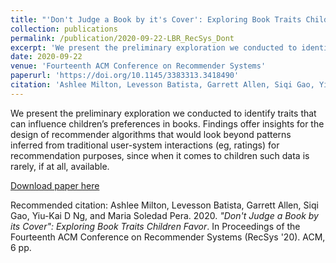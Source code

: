 ```yaml
---
title: "'Don't Judge a Book by it's Cover': Exploring Book Traits Children Favor"
collection: publications
permalink: /publication/2020-09-22-LBR_RecSys_Dont
excerpt: 'We present the preliminary exploration we conducted to identify traits that can influence children’s preferences in books. Findings offer insights for the design of recommender algorithms that would look beyond patterns inferred from traditional user-system interactions (eg, ratings) for recommendation purposes, since when it comes to children such data is rarely, if at all, available.'
date: 2020-09-22
venue: 'Fourteenth ACM Conference on Recommender Systems'
paperurl: 'https://doi.org/10.1145/3383313.3418490'
citation: 'Ashlee Milton, Levesson Batista, Garrett Allen, Siqi Gao, Yiu-Kai D Ng, and Maria Soledad Pera. 2020. *Don't Judge a Book by it's Cover: Exploring Book Traits Children Favor*. In Proceedings of the Fourteenth ACM Conference on Recommender Systems (RecSys '20). ACM, 6 pp.'
---
```

We present the preliminary exploration we conducted to identify traits that can influence children’s preferences in books. Findings offer insights for the design of recommender algorithms that would look beyond patterns inferred from traditional user-system interactions (eg, ratings) for recommendation purposes, since when it comes to children such data is rarely, if at all, available.

[Download paper here](https://doi.org/10.1145/3383313.3418490)

Recommended citation: Ashlee Milton, Levesson Batista, Garrett Allen, Siqi Gao, Yiu-Kai D Ng, and Maria Soledad Pera. 2020. <i>"Don't Judge a Book by its Cover": Exploring Book Traits Children Favor</i>. In Proceedings of the Fourteenth ACM Conference on Recommender Systems (RecSys '20). ACM, 6 pp.

